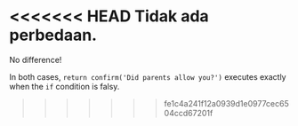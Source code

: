 <<<<<<< HEAD
Tidak ada perbedaan.
=======
No difference!

In both cases, `return confirm('Did parents allow you?')` executes exactly when the `if` condition is falsy.
>>>>>>> fe1c4a241f12a0939d1e0977cec6504ccd67201f
